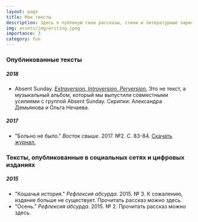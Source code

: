 ```yaml
---
layout: page
title: Мои тексты
description: Здесь я публикую свои рассказы, стихи и литературные зарисовки  
img: assets/img/writing.jpeg
importance: 3
category: fun
---
```


### Опубликованные тексты

##### 2018
- Absent Sunday. [_Extraversion. Introversion. Perversion._](https://open.spotify.com/album/5cDEbCifPstSvrWkjc4KeC) Это не текст, а музыкальный альбом, который мы выпустили совместными усилиями с группой Absent Sunday. Скрипки: Александра Демьянова и Ольга Нечаева.

##### 2017
- "Больно не было." *Восток свыше*. 2017. №2. С. 83-84. [Скачать журнал.](https://olyanechaeva.github.io/assets/pdf/Vostok43.pdf)

### Тексты, опубликованные в социальных сетях и цифровых изданиях

##### 2015
- "Кошачья история." *Рефлексия абсурда*. 2015. № 3. К сожалению, издание больше не существует. Прочитать рассказ можно здесь.
- "Осень." *Рефлексия абсурда*. 2015. № 2. Прочитать рассказ можно здесь.



